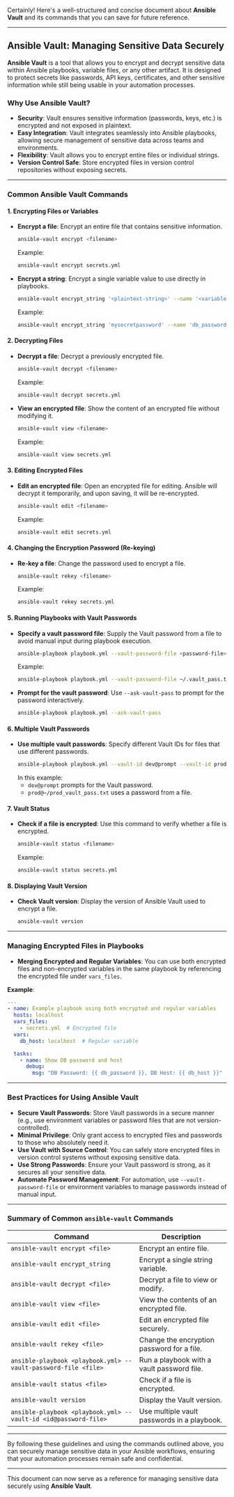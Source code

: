 Certainly! Here's a well-structured and concise document about **Ansible Vault** and its commands that you can save for future reference.

---

## **Ansible Vault: Managing Sensitive Data Securely**

**Ansible Vault** is a tool that allows you to encrypt and decrypt sensitive data within Ansible playbooks, variable files, or any other artifact. It is designed to protect secrets like passwords, API keys, certificates, and other sensitive information while still being usable in your automation processes.

### **Why Use Ansible Vault?**

- **Security**: Vault ensures sensitive information (passwords, keys, etc.) is encrypted and not exposed in plaintext.
- **Easy Integration**: Vault integrates seamlessly into Ansible playbooks, allowing secure management of sensitive data across teams and environments.
- **Flexibility**: Vault allows you to encrypt entire files or individual strings.
- **Version Control Safe**: Store encrypted files in version control repositories without exposing secrets.

---

### **Common Ansible Vault Commands**

#### 1. **Encrypting Files or Variables**

- **Encrypt a file**: Encrypt an entire file that contains sensitive information.
  ```bash
  ansible-vault encrypt <filename>
  ```
  Example:
  ```bash
  ansible-vault encrypt secrets.yml
  ```

- **Encrypt a string**: Encrypt a single variable value to use directly in playbooks.
  ```bash
  ansible-vault encrypt_string '<plaintext-string>' --name '<variable-name>'
  ```
  Example:
  ```bash
  ansible-vault encrypt_string 'mysecretpassword' --name 'db_password'
  ```

#### 2. **Decrypting Files**

- **Decrypt a file**: Decrypt a previously encrypted file.
  ```bash
  ansible-vault decrypt <filename>
  ```
  Example:
  ```bash
  ansible-vault decrypt secrets.yml
  ```

- **View an encrypted file**: Show the content of an encrypted file without modifying it.
  ```bash
  ansible-vault view <filename>
  ```
  Example:
  ```bash
  ansible-vault view secrets.yml
  ```

#### 3. **Editing Encrypted Files**

- **Edit an encrypted file**: Open an encrypted file for editing. Ansible will decrypt it temporarily, and upon saving, it will be re-encrypted.
  ```bash
  ansible-vault edit <filename>
  ```
  Example:
  ```bash
  ansible-vault edit secrets.yml
  ```

#### 4. **Changing the Encryption Password (Re-keying)**

- **Re-key a file**: Change the password used to encrypt a file.
  ```bash
  ansible-vault rekey <filename>
  ```
  Example:
  ```bash
  ansible-vault rekey secrets.yml
  ```

#### 5. **Running Playbooks with Vault Passwords**

- **Specify a vault password file**: Supply the Vault password from a file to avoid manual input during playbook execution.
  ```bash
  ansible-playbook playbook.yml --vault-password-file <password-file>
  ```
  Example:
  ```bash
  ansible-playbook playbook.yml --vault-password-file ~/.vault_pass.txt
  ```

- **Prompt for the vault password**: Use `--ask-vault-pass` to prompt for the password interactively.
  ```bash
  ansible-playbook playbook.yml --ask-vault-pass
  ```

#### 6. **Multiple Vault Passwords**

- **Use multiple vault passwords**: Specify different Vault IDs for files that use different passwords.
  ```bash
  ansible-playbook playbook.yml --vault-id dev@prompt --vault-id prod@~/prod_vault_pass.txt
  ```
  In this example:
  - `dev@prompt` prompts for the Vault password.
  - `prod@~/prod_vault_pass.txt` uses a password from a file.

#### 7. **Vault Status**

- **Check if a file is encrypted**: Use this command to verify whether a file is encrypted.
  ```bash
  ansible-vault status <filename>
  ```
  Example:
  ```bash
  ansible-vault status secrets.yml
  ```

#### 8. **Displaying Vault Version**

- **Check Vault version**: Display the version of Ansible Vault used to encrypt a file.
  ```bash
  ansible-vault version
  ```

---

### **Managing Encrypted Files in Playbooks**

- **Merging Encrypted and Regular Variables**: You can use both encrypted files and non-encrypted variables in the same playbook by referencing the encrypted file under `vars_files`.

**Example**:
```yaml
---
- name: Example playbook using both encrypted and regular variables
  hosts: localhost
  vars_files:
    - secrets.yml  # Encrypted file
  vars:
    db_host: localhost  # Regular variable

  tasks:
    - name: Show DB password and host
      debug:
        msg: "DB Password: {{ db_password }}, DB Host: {{ db_host }}"
```

---

### **Best Practices for Using Ansible Vault**

- **Secure Vault Passwords**: Store Vault passwords in a secure manner (e.g., use environment variables or password files that are not version-controlled).
- **Minimal Privilege**: Only grant access to encrypted files and passwords to those who absolutely need it.
- **Use Vault with Source Control**: You can safely store encrypted files in version control systems without exposing sensitive data.
- **Use Strong Passwords**: Ensure your Vault password is strong, as it secures all your sensitive data.
- **Automate Password Management**: For automation, use `--vault-password-file` or environment variables to manage passwords instead of manual input.

---

### **Summary of Common `ansible-vault` Commands**

| **Command**                         | **Description**                                     |
|-------------------------------------|-----------------------------------------------------|
| `ansible-vault encrypt <file>`      | Encrypt an entire file.                            |
| `ansible-vault encrypt_string`      | Encrypt a single string variable.                  |
| `ansible-vault decrypt <file>`      | Decrypt a file to view or modify.                  |
| `ansible-vault view <file>`         | View the contents of an encrypted file.            |
| `ansible-vault edit <file>`         | Edit an encrypted file securely.                   |
| `ansible-vault rekey <file>`        | Change the encryption password for a file.         |
| `ansible-playbook <playbook.yml> --vault-password-file <file>` | Run a playbook with a vault password file.         |
| `ansible-vault status <file>`       | Check if a file is encrypted.                      |
| `ansible-vault version`             | Display the Vault version.                         |
| `ansible-playbook <playbook.yml> --vault-id <id@password-file>` | Use multiple vault passwords in a playbook. |

---

By following these guidelines and using the commands outlined above, you can securely manage sensitive data in your Ansible workflows, ensuring that your automation processes remain safe and confidential.

---

This document can now serve as a reference for managing sensitive data securely using **Ansible Vault**.